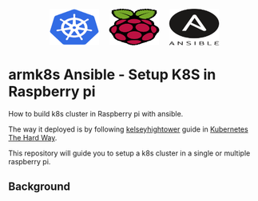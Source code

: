 <p align="center">
    <a href="https://kubernetes.io/"><img src="https://github.com/armk8s/ansible/blob/main/images/kubernetes.png" width="100" height="73" style="margin-right:20px"></a><a href="https://www.raspberrypi.org/"><img src="https://github.com/armk8s/ansible/blob/main/images/raspberry-pi.png" width="100" height="73" style="margin-right:20px"></a><a href="https://www.ansible.com/"><img src="https://github.com/armk8s/ansible/blob/main/images/ansible.png" width="100" height="73"></a>
</p>

# armk8s Ansible - Setup K8S in Raspberry pi

How to build k8s cluster in Raspberry pi with ansible.

The way it deployed is by following [kelseyhightower](https://github.com/kelseyhightower) guide in [Kubernetes The Hard Way](https://github.com/kelseyhightower/kubernetes-the-hard-way).

This repository will guide you to setup a k8s cluster in a single or multiple raspberry pi.

## Background

